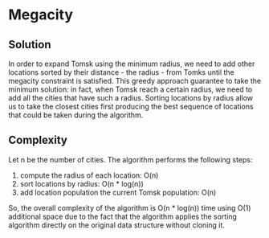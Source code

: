 # Megacity

## Solution

In order to expand Tomsk using the minimum radius, we need to add other locations sorted by their distance - the radius - from Tomks until the megacity constraint is satisfied. This greedy approach guarantee to take the minimum solution: in fact, when Tomsk reach a certain radius, we need to add all the cities that have such a radius. Sorting locations by radius allow us to take the closest cities first producing the best sequence of locations that could be taken during the algorithm.

## Complexity

Let n be the number of cities. The algorithm performs the following steps:

1. compute the radius of each location: O(n)
2. sort locations by radius: O(n * log(n))
3. add location population the current Tomsk population: O(n)

So, the overall complexity of the algorithm is O(n * log(n)) time using O(1) additional space due to the fact that the algorithm applies the sorting algorithm directly on the original data structure without cloning it.